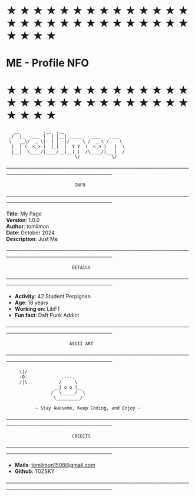 # ★ ★ ★ ★ ★ ★ ★ ★ ★ ★ ★ ★ ★ ★ ★ ★ ★ ★ ★ ★ ★ ★ ★ ★ ★ ★ ★ ★ ★ ★ ★ ★  #
#                         ME - Profile NFO                        #
# ★ ★ ★ ★ ★ ★ ★ ★ ★ ★ ★ ★ ★ ★ ★ ★ ★ ★ ★ ★ ★ ★ ★ ★ ★ ★ ★ ★ ★ ★ ★ ★  #

       __         .__  .__
     _/  |_  ____ |  | |__| _____   ____   ____
     \   __\/  _ \|  | |  |/     \ /  _ \ /    \
      |  | (  <_> )  |_|  |  Y Y  (  <_> )   |  \
      |__|  \____/|____/__|__|_|  /\____/|___|  /
                              \/            \/

───────────────────────────────────────────────────────────────────────────────

                              INFO

───────────────────────────────────────────────────────────────────────────────

**Title**: My Page  
**Version**: 1.0.0  
**Author**: tomlimon  
**Date**: October 2024  
**Description**: Just Me  

───────────────────────────────────────────────────────────────────────────────

                             DETAILS

───────────────────────────────────────────────────────────────────────────────

- **Activity**: 42 Student Perpignan  
- **Age**: 18 years  
- **Working on**: LibFT  
- **Fun fact**: Daft Punk Addict  

───────────────────────────────────────────────────────────────────────────────

                            ASCII ART

───────────────────────────────────────────────────────────────────────────────

         \|/
         -O-             .---.
         /|\            /     \
                      __| o o |__
                     /  \_____/  \
                      \_________/

               ~ Stay Awesome, Keep Coding, and Enjoy ~

───────────────────────────────────────────────────────────────────────────────

                             CREDITS

───────────────────────────────────────────────────────────────────────────────

- **Mails**: tomlimon1508@gmail.com  
- **Github**: T0ZSKY  

───────────────────────────────────────────────────────────────────────────────
